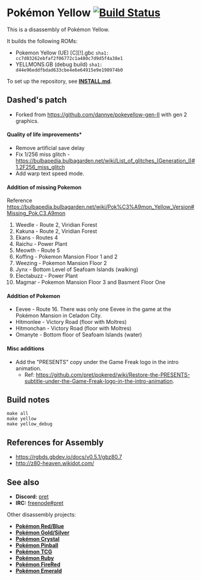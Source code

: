 # Pokémon Yellow [![Build Status][travis-badge]][travis]

This is a disassembly of Pokémon Yellow.

It builds the following ROMs:

- Pokemon Yellow (UE) [C][!].gbc `sha1: cc7d03262ebfaf2f06772c1a480c7d9d5f4a38e1`
- YELLMONS.GB (debug build) `sha1: d44e96eddfbdad633cbe4e6e64915e9e198974b0`

To set up the repository, see [**INSTALL.md**](INSTALL.md).

## Dashed's patch

- Forked from https://github.com/dannye/pokeyellow-gen-II with gen 2 graphics.

#### Quality of life improvements\*

- Remove artificial save delay
- Fix 1/256 miss glitch - https://bulbapedia.bulbagarden.net/wiki/List_of_glitches_(Generation_I)#1.2F256_miss_glitch
- Add warp text speed mode.

#### Addition of missing Pokemon

Reference https://bulbapedia.bulbagarden.net/wiki/Pok%C3%A9mon_Yellow_Version#Missing_Pok.C3.A9mon

1. Weedle - Route 2, Viridian Forest
2. Kakuna - Route 2, Viridian Forest
3. Ekans - Routes 4
4. Raichu - Power Plant
5. Meowth - Route 5
6. Koffing - Pokemon Mansion Floor 1 and 2
7. Weezing - Pokemon Mansion Floor 2
8. Jynx - Bottom Level of Seafoam Islands (walking)
9. Electabuzz - Power Plant
10. Magmar - Pokemon Mansion Floor 3 and Basment Floor One

#### Addition of Pokemon

- Eevee - Route 16. There was only one Eevee in the game at the Pokémon Mansion in Celadon City.
- Hitmonlee - Victory Road (floor with Moltres)
- Hitmonchan - Victory Road (floor with Moltres)
- Omanyte - Bottom floor of Seafoam Islands (water)

#### Misc additions

- Add the "PRESENTS" copy under the Game Freak logo in the intro animation.
  - Ref: https://github.com/pret/pokered/wiki/Restore-the-PRESENTS-subtitle-under-the-Game-Freak-logo-in-the-intro-animation.

## Build notes

```
make all
make yellow
make yellow_debug
```

## References for Assembly

- https://rgbds.gbdev.io/docs/v0.5.1/gbz80.7
- http://z80-heaven.wikidot.com/

## See also

- **Discord:** [pret][discord]
- **IRC:** [freenode#pret][irc]

Other disassembly projects:

- [**Pokémon Red/Blue**][pokered]
- [**Pokémon Gold/Silver**][pokegold]
- [**Pokémon Crystal**][pokecrystal]
- [**Pokémon Pinball**][pokepinball]
- [**Pokémon TCG**][poketcg]
- [**Pokémon Ruby**][pokeruby]
- [**Pokémon FireRed**][pokefirered]
- [**Pokémon Emerald**][pokeemerald]

[pokered]: https://github.com/pret/pokered
[pokegold]: https://github.com/pret/pokegold
[pokecrystal]: https://github.com/pret/pokecrystal
[pokepinball]: https://github.com/pret/pokepinball
[poketcg]: https://github.com/pret/poketcg
[pokeruby]: https://github.com/pret/pokeruby
[pokefirered]: https://github.com/pret/pokefirered
[pokeemerald]: https://github.com/pret/pokeemerald
[discord]: https://discord.gg/d5dubZ3
[irc]: https://kiwiirc.com/client/irc.freenode.net/?#pret
[travis]: https://travis-ci.org/pret/pokeyellow
[travis-badge]: https://travis-ci.org/pret/pokeyellow.svg?branch=master
